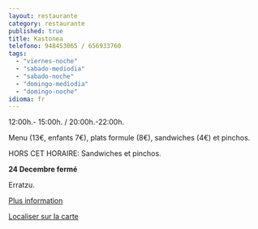 ```yaml
---
layout: restaurante
category: restaurante
published: true
title: Kastonea
telefono: 948453065 / 656933760
tags:
  - "viernes-noche"
  - "sabado-mediodia"
  - "sabado-noche"
  - "domingo-mediodia"
  - "domingo-noche"
idioma: fr
---
```


12:00h.- 15:00h. / 20:00h.-22:00h.

Menu (13€, enfants 7€), plats formule (8€), sandwiches (4€) et pinchos.

HORS CET HORAIRE: Sandwiches et pinchos.

**24 Decembre fermé**

Erratzu.

[Plus information](http://www.consorciobertiz.org/consorcio/dondecomer/restaurantes/erratzu-es-0-181/restaurante-kastonea.html)

[Localiser sur la carte](https://maps.google.es/maps?q=restaurante+kastonea+erratzu&amp;hl=es&amp;ll=43.181491,-1.455774&amp;spn=0.010186,0.01929&amp;sll=43.357722,-1.413884&amp;sspn=0.081252,0.154324&amp;t=h&amp;hq=restaurante+kastonea&amp;hnear=Erratzu,+Navarra&amp;z=16&amp;iwloc=A "Restaurant Kastonea")
